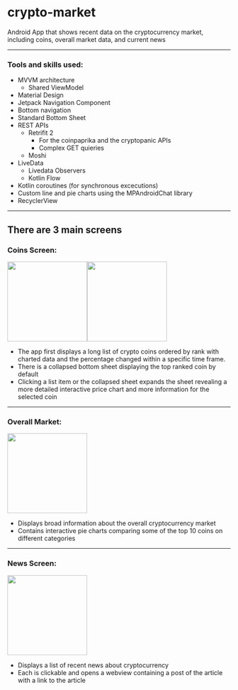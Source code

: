 # crypto-market

Android App that shows recent data on the cryptocurrency market, including coins, overall market data, and current news

---

### Tools and skills used:

- MVVM architecture
  - Shared ViewModel
- Material Design
- Jetpack Navigation Component
- Bottom navigation
- Standard Bottom Sheet
- REST APIs
  - Retrifit 2
    - For the coinpaprika and the cryptopanic APIs
    - Complex GET quieries
  - Moshi
- LiveData
  - Livedata Observers
  - Kotlin Flow
- Kotlin coroutines (for synchronous excecutions)
- Custom line and pie charts using the MPAndroidChat library
- RecyclerView

---

## **There are 3 main screens**

### Coins Screen:

<p align="left" style="display:flex">
    <a href="https://github.com/edcres/crypto-market">
        <img width=180 src="https://user-images.githubusercontent.com/79296181/184467923-dd1653d0-6d15-4fd9-915a-7d98d4bd5e3e.jpg" />
    </a>
    <a href="https://github.com/edcres/crypto-market">
        <img width=180 src="https://user-images.githubusercontent.com/79296181/184467761-4b013efa-d543-4309-8c4e-b5b8fe83f893.gif" />
    </a>
</p>

- The app first displays a long list of crypto coins ordered by rank with charted data and the percentage changed within a specific time frame.
- There is a collapsed bottom sheet displaying the top ranked coin by default
- Clicking a list item or the collapsed sheet expands the sheet revealing a more detailed interactive price chart and more information for the selected coin

---

### Overall Market:

<img align="center" width=180 src="https://user-images.githubusercontent.com/79296181/183534949-a1ab13be-1a95-46a8-b762-fa28bfc2455b.gif" />

- Displays broad information about the overall cryptocurrency market
- Contains interactive pie charts comparing some of the top 10 coins on different categories

---

### News Screen:

<img align="center" width=180 src="https://user-images.githubusercontent.com/79296181/183535995-dff45901-6c09-448e-ba6d-d406a1a36508.gif" />

- Displays a list of recent news about cryptocurrency
- Each is clickable and opens a webview containing a post of the article with a link to the article
